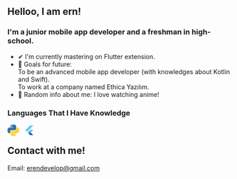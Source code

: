 ## Helloo, I am ern!

### I'm a junior mobile app developer and a freshman in high-school.
- ✔ I'm currently mastering on Flutter extension.
- 🎯 Goals for future:<br>
    To be an advanced mobile app developer (with knowledges about Kotlin and Swift).<br>
    To work at a company named Ethica Yazılım.
- 👀 Random info about me: I love watching anime!
### Languages That I Have Knowledge
[<img align="left" alt="Python" width="26px" src="./img/python.png" style="padding-right:10px;"/>][route]
[<img align="left" alt="Python" width="26px" src="./img/flutter.png" style="padding-right:10px;"/>][route]
<br>
## Contact with me!
 Email: erendevelop@gmail.com
 

[route]: https://github.com/ernkedy/tum-kodlarim